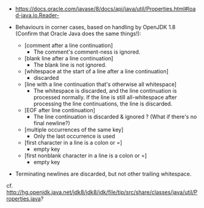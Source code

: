 - <https://docs.oracle.com/javase/8/docs/api/java/util/Properties.html#load-java.io.Reader->

- Behaviours in corner cases, based on handling by OpenJDK 1.8 (Confirm that
  Oracle Java does the same things!):

    - [comment after a line continuation]
        - The comment's comment-ness is ignored.
    - [blank line after a line continuation]
        - The blank line is not ignored.
    - [whitespace at the start of a line after a line continuation]
        - discarded
    - [line with a line continuation that's otherwise all whitespace]
        - The whitespace is discarded, and the line continuation is processed
          normally.  If the line is still all-whitespace after processing the
          line continuations, the line is discarded.
    - [EOF after line continuation]
        - The line continuation is discarded & ignored ?  (What if there's no
          final newline?)
    - [multiple occurrences of the same key]
        - Only the last occurrence is used
    - [first character in a line is a colon or =]
        - empty key
    - [first nonblank character in a line is a colon or =]
        - empty key

- Terminating newlines are discarded, but not other trailing whitespace.

cf. <http://hg.openjdk.java.net/jdk8/jdk8/jdk/file/tip/src/share/classes/java/util/Properties.java>?
